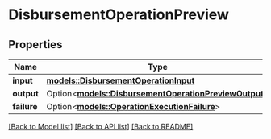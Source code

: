 # DisbursementOperationPreview

## Properties

Name | Type | Description | Notes
------------ | ------------- | ------------- | -------------
**input** | [**models::DisbursementOperationInput**](DisbursementOperationInput.md) |  | 
**output** | Option<[**models::DisbursementOperationPreviewOutput**](DisbursementOperationPreviewOutput.md)> |  | [optional]
**failure** | Option<[**models::OperationExecutionFailure**](OperationExecutionFailure.md)> |  | [optional]

[[Back to Model list]](../README.md#documentation-for-models) [[Back to API list]](../README.md#documentation-for-api-endpoints) [[Back to README]](../README.md)


